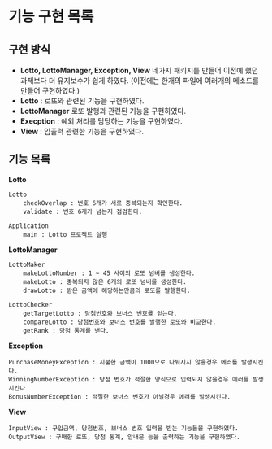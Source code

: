 # 기능 구현 목록

## 구현 방식

- **Lotto, LottoManager, Exception, View** 네가지 패키지를 만들어 이전에 했던 과제보다 더 유지보수가 쉽게 하였다. (이전에는 한개의 파일에 여러개의 메소드를 만들어 구현하였다.)
- **Lotto** : 로또와 관련된 기능을 구현하였다.
- **LottoManager** 로또 발행과 관련된 기능을 구현하였다.
- **Execption** : 예외 처리를 담당하는 기능을 구현하였다.
- **View** : 입출력 관련한 기능을 구현하였다.

## 기능 목록

**Lotto**

    Lotto
        checkOverlap : 번호 6개가 서로 중복되는지 확인한다.
        validate : 번호 6개가 넘는지 점검한다.
    
    Application
        main : Lotto 프로젝트 실행

   
**LottoManager**

    LottoMaker
        makeLottoNumber : 1 ~ 45 사이의 로또 넘버를 생성한다.
        makeLotto : 중복되지 않은 6개의 로또 넘버를 생성한다.
        drawLotto : 받은 금액에 해당하는만큼의 로또를 발행한다.
    
    LottoChecker
        getTargetLotto : 당첨번호와 보너스 번호를 얻는다.
        compareLotto : 당첨번호와 보너스 번호를 발행한 로또와 비교한다.
        getRank : 당첨 통계를 낸다.

**Exception**    

    PurchaseMoneyException : 지불한 금액이 1000으로 나눠지지 않을경우 에러를 발생시킨다.
    WinningNumberException : 당첨 번호가 적절한 양식으로 입력되지 않을경우 에러를 발생시킨다
    BonusNumberException : 적절한 보너스 번호가 아닐경우 에러를 발생시킨다.

**View**   
    
    InputView : 구입금액, 당첨번호, 보너스 번호 입력을 받는 기능들을 구현하였다.
    OutputView : 구매한 로또, 당첨 통계, 안내문 등을 출력하는 기능을 구현하였다.